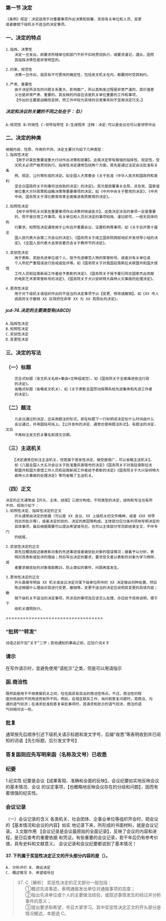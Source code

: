 ### 第一节 决定
    《条例》规定：决定适用于对重要事项作出决策和部署、奖惩有关单位和人员、变更
    或者撤销下级机关不适当的决定事项。
    
### 一、决定的特点
    1.指挥、决策性
        决定一旦发出，即要求所辖单位和部门不折不扣地贯彻执行，或要求谨记、遵从，因而
        其指挥决策性是非常明显的。
        
    2.约束、规范性
        决策一旦作出，就具有不可更改的确定性，包括发文机关在内，都要同时受其制约。
        
    3.严肃、重要性
        由于决定所涉及的问题关系重大，影响面广，所以其制发过程是非常严谨的，其价值意
        义也是非常严肃、重要的。其反映的内容应该是机关单位重要的工作和事项，
        【作出的主要是战略性安排，而工作中较为具体的日常事务则不宜用决定行文。】

##### 决定和决议的关键的不同之处在于：（D）
    A:规范性 B:时效性 C:领导指导性 D:生成程序 注释：决定:可以是会议也可以是领导作出


### 二、决定的种类
    根据内容、性质、作用的不同，决定主要分为如下几种类型：
    1.指挥性决定
        【用于对某些重要或重大行动作出决策和部署】。这类决定带有极强的指挥性、规定性，受
        文机关必须严格贯彻执行。指挥性决定通常包括两个方面，首先是通过法定会议批准有关条
        例、规定、公约等形成的决定。如全国人大常委会《关于批准〈中华人民共和国政府和美利
        坚合众国政府关于刑事司法协助的决定〉的决定》。其次是部署事关全局，涉及党、国家或
        单位重大方针政策和战略决策等重要事项的决定。如《中共中央关于整党的决定》、《中共
        中央、国务院关于深化教育改革全面推进素质教育的决定》。
        
    2.知照性决定
        【用于领导机关对某些重要事项作出决策并晓谕各方】。这类决定涉及的事项一定是重要
        的，而不是日常工作事项。有关单位和人员对决定的事项知晓、谨记即可，一般无具体的执
        行要求。知照性决定通常用于公布召开重要会议、设置机构等事项。如《关于召开第十届全
        国人民代表大会第二次会议的决定》、《国务院关于成立国务院西部地区开发领导小组的决
        定》、《全国人民代表大会常务委员会关于教师节的决定》。
        
    3.奖惩性决定
        用于表彰、奖励先进单位或个人，授予先进模范人物的荣誉称号，或者对有关单位或
        个人所犯严重错误进行惩戒或批评等。如《国务院关于对我国驻南斯拉夫联盟共和国大使馆
        工作人员和驻南新闻工作者给予表彰的决定》、《国务院关于授予夏衍同志国家杰出贡献
        的电影艺术家荣誉称号的决定》、《国务院关于大兴安岭特大森林火灾事故的处理决定》。
        
    4.更改性决定
        用于对下级机关或组织作出的不适当的决定事项予以【变更、修改或撤销】。如《XX 市人
        民政府关于撤销 XX 区政府任命李 XX 为 XX 局局长的决定》。
        
        
##### jcd-74.决定的主要类型有(ABCD)
    A.指挥性决定
    B.知照性决定
    C.奖惩性决定
    D.变更性决定
    
### 三、决定的写法
### （一）标题
        完全式标题（发文机关名称+事由+文种组成完），如《国务院关于全面推进依法行政
        的决定》。
        省略式标题（省略发文机关），如《关于表彰全国劳动保障系统先进集体和先进工作者
        的决定》。
        
### （二）题注
        凡会议通过的决定，应采用题注的形式，即在标题下一行标明该决定在什么时间由什么
        会议通过，并用圆括号括上。【公开发布的决定，通常也使用题注形式】。有题注的决定，文后
        不再标注发文机关署名和成文日期。
        
### （三）主送机关
       【决定通常应标注主送机关，但若属于普发性决定，接受面很广，可以省略主送机关】。
        如《八届全国人大五次会议关于批准重庆直辖市的决定》《国务院关于对我驻南斯拉夫
        联盟共和国大使馆工作人员和驻南新闻工作者给予表彰的决定》《国务院关于大兴安岭特大
        森林火灾事故的处理决定》等均省略了主送机关。
        
### （四）正文
    决定的正文通常由【开头、主体、结尾】三部分构成。不同类型的决定，结构和写法也有所
    不同，现简介如下：
    1.知照性决定、指挥性决定的正文
        开头通常由决定的依据（可以是 XX 会议、XX 上级机关的文件精神，或者 XXX 领导
        同志的批示等），或者决定的目的、决定的原因等构成。主体部分应分条列项地写明决定的
        具体事项，最后根据需要可以提出希望或号召，也可以主体部分写完即结束全文，不作专门
        的结尾。
        
    2.奖惩性决定的正文
        首先应概括叙述被表彰对象的先进事迹或者被惩处对象的错误情况；接着予以分析，表
        明对其表彰或批评的理由；然后写出决定的要求，要求受文者以表彰的对象为学习榜样，或
        者要求被惩处的对象吸取教训，防止类似的事件、问题再度发生。
        
    3.更改性决定的正文
        开头直接写明由 XX 机关或会议决定对某下级单位所作的 XX 决定做出何种处置，然后
        陈述根据什么理由对其进行变更、撤销等。变更不适当的决定应说明其变更的具体内容；撤
        销下级机关不适当的决定事项，所涉及的事项及应该怎么处理，亦应给予具体说明，便于下
        级机关遵照执行。







==================================


### “批转”“转发”
    词语之前不加“关于”二字；其他通知的事由之前，应加介词关于

### 请示
在写作请示时，宜避免使用“请批示”之类，但是可以用请指示

### 函.商洽性
    既然函是用于不相隶属机关之间，往往就具有突出的商洽性特点。不过，商洽性的程
    度则依函的不同用途而有所不同。例如，在相互联系工作、询问和答复问题时，其商洽、沟
    通的语气较浓；在请求批准和答复审批事项时，其请求和批示的语气较浓，商洽的语
    气则相对淡一些。

### 批复
通常按先后顺序引述下级机关请示标题和发文字号，后缀“收悉”等表明收到并已阅知的词语【先引标题，后引发文字号】
### 答复函则应先写明来函（名称及文号）已收悉


### 纪要
1.纪实性
    纪要是会议【成果客观、准确和全面的反映】。会议纪要如实地反映会议的基本情况、会议
    的议定事项，【也概略地反映会议存在的分歧和问题】，因而有着很强的纪实性。
### 会议记录
（一）会议记录的含义
    各类机关、社会团体、企事业单位等组织开会时，把会议的【基本情况和会议的内容】如实
    地记录下来，所形成的书面材料，就是会议记录。
    3.文献作用
        【会议记录是会议最原始的全面记录】，反映了会议的内容和进程，是日后查考的重要依据
        和凭证。有些重要的会议记录，若干年后仍有参考价值，具有史料和文献意义。
会议记录和会议纪要都说到了基本情况！

#### 37. 下列属于奖惩性决定正文的开头部分内容的是（）。
    A. 分析评价 B. 做出决定
    C. 概述情况 D. 希望或号召
>   37. C［解析］ 奖惩性决定的正文部分一般包括：   
①概述先进事迹，表明通报发出单位对通报事项的态度；   
②指出先进单位或个人的主要做法经验，或叙述事情发生的经过并分析事件的意义；   
③提出要求和希望，号召大家学习。其中奖惩性决定正文的开头部分是情况概述。本题选 C。   





